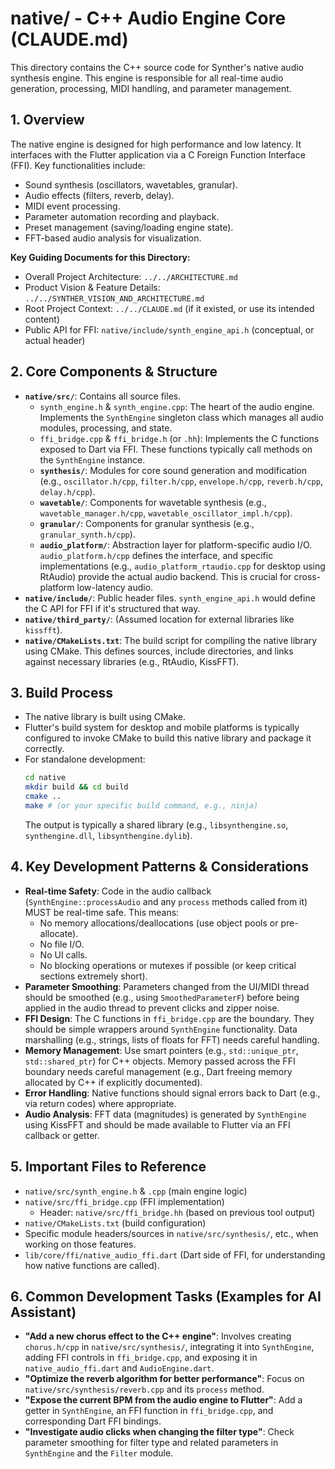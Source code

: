 # native/ - C++ Audio Engine Core (CLAUDE.md)

This directory contains the C++ source code for Synther's native audio synthesis engine. This engine is responsible for all real-time audio generation, processing, MIDI handling, and parameter management.

## 1. Overview

The native engine is designed for high performance and low latency. It interfaces with the Flutter application via a C Foreign Function Interface (FFI). Key functionalities include:
- Sound synthesis (oscillators, wavetables, granular).
- Audio effects (filters, reverb, delay).
- MIDI event processing.
- Parameter automation recording and playback.
- Preset management (saving/loading engine state).
- FFT-based audio analysis for visualization.

**Key Guiding Documents for this Directory:**
- Overall Project Architecture: `../../ARCHITECTURE.md`
- Product Vision & Feature Details: `../../SYNTHER_VISION_AND_ARCHITECTURE.md`
- Root Project Context: `../../CLAUDE.md` (if it existed, or use its intended content)
- Public API for FFI: `native/include/synth_engine_api.h` (conceptual, or actual header)

## 2. Core Components & Structure

-   **`native/src/`**: Contains all source files.
    -   `synth_engine.h` & `synth_engine.cpp`: The heart of the audio engine. Implements the `SynthEngine` singleton class which manages all audio modules, processing, and state.
    -   `ffi_bridge.cpp` & `ffi_bridge.h` (or `.hh`): Implements the C functions exposed to Dart via FFI. These functions typically call methods on the `SynthEngine` instance.
    -   **`synthesis/`**: Modules for core sound generation and modification (e.g., `oscillator.h/cpp`, `filter.h/cpp`, `envelope.h/cpp`, `reverb.h/cpp`, `delay.h/cpp`).
    -   **`wavetable/`**: Components for wavetable synthesis (e.g., `wavetable_manager.h/cpp`, `wavetable_oscillator_impl.h/cpp`).
    -   **`granular/`**: Components for granular synthesis (e.g., `granular_synth.h/cpp`).
    -   **`audio_platform/`**: Abstraction layer for platform-specific audio I/O. `audio_platform.h/cpp` defines the interface, and specific implementations (e.g., `audio_platform_rtaudio.cpp` for desktop using RtAudio) provide the actual audio backend. This is crucial for cross-platform low-latency audio.
-   **`native/include/`**: Public header files. `synth_engine_api.h` would define the C API for FFI if it's structured that way.
-   **`native/third_party/`**: (Assumed location for external libraries like `kissfft`).
-   **`native/CMakeLists.txt`**: The build script for compiling the native library using CMake. This defines sources, include directories, and links against necessary libraries (e.g., RtAudio, KissFFT).

## 3. Build Process

-   The native library is built using CMake.
-   Flutter's build system for desktop and mobile platforms is typically configured to invoke CMake to build this native library and package it correctly.
-   For standalone development:
    ```bash
    cd native
    mkdir build && cd build
    cmake ..
    make # (or your specific build command, e.g., ninja)
    ```
    The output is typically a shared library (e.g., `libsynthengine.so`, `synthengine.dll`, `libsynthengine.dylib`).

## 4. Key Development Patterns & Considerations

-   **Real-time Safety**: Code in the audio callback (`SynthEngine::processAudio` and any `process` methods called from it) MUST be real-time safe. This means:
    -   No memory allocations/deallocations (use object pools or pre-allocate).
    -   No file I/O.
    -   No UI calls.
    -   No blocking operations or mutexes if possible (or keep critical sections extremely short).
-   **Parameter Smoothing**: Parameters changed from the UI/MIDI thread should be smoothed (e.g., using `SmoothedParameterF`) before being applied in the audio thread to prevent clicks and zipper noise.
-   **FFI Design**: The C functions in `ffi_bridge.cpp` are the boundary. They should be simple wrappers around `SynthEngine` functionality. Data marshalling (e.g., strings, lists of floats for FFT) needs careful handling.
-   **Memory Management**: Use smart pointers (e.g., `std::unique_ptr`, `std::shared_ptr`) for C++ objects. Memory passed across the FFI boundary needs careful management (e.g., Dart freeing memory allocated by C++ if explicitly documented).
-   **Error Handling**: Native functions should signal errors back to Dart (e.g., via return codes) where appropriate.
-   **Audio Analysis**: FFT data (magnitudes) is generated by `SynthEngine` using KissFFT and should be made available to Flutter via an FFI callback or getter.

## 5. Important Files to Reference

-   `native/src/synth_engine.h` & `.cpp` (main engine logic)
-   `native/src/ffi_bridge.cpp` (FFI implementation)
    - Header: `native/src/ffi_bridge.hh` (based on previous tool output)
-   `native/CMakeLists.txt` (build configuration)
-   Specific module headers/sources in `native/src/synthesis/`, etc., when working on those features.
-   `lib/core/ffi/native_audio_ffi.dart` (Dart side of FFI, for understanding how native functions are called).

## 6. Common Development Tasks (Examples for AI Assistant)

-   **"Add a new chorus effect to the C++ engine"**: Involves creating `chorus.h/cpp` in `native/src/synthesis/`, integrating it into `SynthEngine`, adding FFI controls in `ffi_bridge.cpp`, and exposing it in `native_audio_ffi.dart` and `AudioEngine.dart`.
-   **"Optimize the reverb algorithm for better performance"**: Focus on `native/src/synthesis/reverb.cpp` and its `process` method.
-   **"Expose the current BPM from the audio engine to Flutter"**: Add a getter in `SynthEngine`, an FFI function in `ffi_bridge.cpp`, and corresponding Dart FFI bindings.
-   **"Investigate audio clicks when changing the filter type"**: Check parameter smoothing for filter type and related parameters in `SynthEngine` and the `Filter` module.

